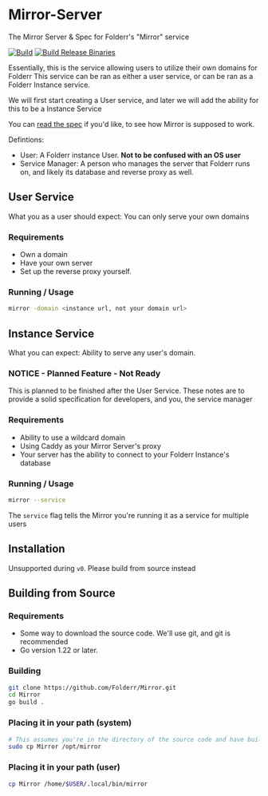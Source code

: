 # Mirror-Server

The Mirror Server &amp; Spec for Folderr's "Mirror" service


[![Build](https://github.com/Folderr/Mirror/actions/workflows/build.yaml/badge.svg)](https://github.com/Folderr/Mirror/actions/workflows/build.yaml)
[![Build Release Binaries](https://github.com/Folderr/Mirror/actions/workflows/release.yaml/badge.svg?event=release)](https://github.com/Folderr/Mirror/actions/workflows/release.yaml)

Essentially, this is the service allowing users to utilize their own domains for Folderr
This service can be ran as either a user service, or can be ran as a Folderr Instance service.

We will first start creating a User service, and later we will add the ability for this to be a Instance Service

You can [read the spec](./SPEC.md) if you'd like, to see how Mirror is supposed to work.

Defintions:

- User: A Folderr instance User. **Not to be confused with an OS user**
- Service Manager: A person who manages the server that Folderr runs on, and likely its database and reverse proxy as well.

## User Service

What you as a user should expect: You can only serve your own domains

### Requirements

- Own a domain
- Have your own server
- Set up the reverse proxy yourself.

### Running / Usage

```sh
mirror -domain <instance url, not your domain url>
```

## Instance Service

What you can expect: Ability to serve any user's domain.

### NOTICE - Planned Feature - Not Ready

This is planned to be finished after the User Service. These notes are to provide a solid specification for developers, and you, the service manager

### Requirements

- Ability to use a wildcard domain
- Using Caddy as your Mirror Server's proxy
- Your server has the ability to connect to your Folderr Instance's database

### Running / Usage

```sh
mirror --service
```

The `service` flag tells the Mirror you're running it as a service for multiple users

## Installation

Unsupported during `v0`. Please build from source instead

## Building from Source

### Requirements

- Some way to download the source code. We'll use git, and git is recommended
- Go version 1.22 or later.

### Building

```sh
git clone https://github.com/Folderr/Mirror.git
cd Mirror
go build .
```

### Placing it in your path (system)

```sh
# This assumes you're in the directory of the source code and have built the source code
sudo cp Mirror /opt/mirror
```

### Placing it in your path (user)

```sh
cp Mirror /home/$USER/.local/bin/mirror
```
